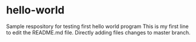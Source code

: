 # hello-world
Sample respository for testing first hello world program
This is my first line to edit the README.md file.
Directly adding files changes to master branch.
